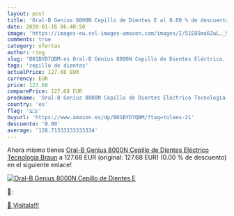 ```yaml
---
layout: post
title: 'Oral-B Genius 8000N Cepillo de Dientes E al 0.00 % de descuento'
date: 2020-01-16 06:40:50
image: 'https://images-eu.ssl-images-amazon.com/images/I/51E85ma6ZwL._SL200_.jpg'
comments: true
category: ofertas
author: ring
slug: 'B01BYD7QBM-es Oral-B Genius 8000N Cepillo de Dientes Eléctrico...'
tags: 'cepillo de dientes'
actualPrice: 127.68 EUR
currency: EUR
price: 127.68
comparePrice: 127.68 EUR
prodname: 'Oral-B Genius 8000N Cepillo de Dientes Eléctrico Tecnología Braun'
country: 'es'
flag: '🇪🇸'
buyurl: 'https://www.amazon.es/dp/B01BYD7QBM/?tag=tolees-21'
descuento: '0.00'
average: '128.71333333333334'
---
```


Ahora mismo tienes [Oral-B Genius 8000N Cepillo de Dientes Eléctrico Tecnología Braun](https://www.amazon.es/dp/B01BYD7QBM/?tag=tolees-21) a 127.68 EUR (original: 127.68 EUR) (0.00 %  de descuento) en el siguiente enlace!

[![Oral-B Genius 8000N Cepillo de Dientes E](https://images-eu.ssl-images-amazon.com/images/I/51E85ma6ZwL._SL200_.jpg)](https://www.amazon.es/dp/B01BYD7QBM/?tag=tolees-21)

🔎:


[🛒 Visítala!!!](https://www.amazon.es/dp/B01BYD7QBM/?tag=tolees-21)
